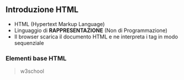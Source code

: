 ## Introduzione HTML

 - HTML (Hypertext Markup Language)
 - Linguaggio di __RAPPRESENTAZIONE__ (Non di Programmazione)
 - Il browser scarica il documento HTML e ne interpreta i tag in modo sequenziale

### Elementi base HTML
 > w3school

